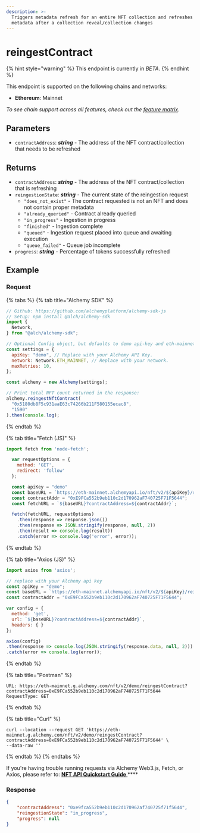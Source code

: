 ```yaml
---
description: >-
  Triggers metadata refresh for an entire NFT collection and refreshes stale
  metadata after a collection reveal/collection changes
---
```


# reingestContract

{% hint style="warning" %}
This endpoint is currently in _BETA_.&#x20;
{% endhint %}

This endpoint is supported on the following chains and networks:

* **Ethereum**: Mainnet

_To see chain support across all features, check out the_ [_feature matrix_](../../apis/feature-support-by-chain.md)_._

## Parameters

* `contractAddress`: _**string**_ - The address of the NFT contract/collection that needs to be refreshed

## Returns

* `contractAddress`: _**string**_ - The address of the NFT contract/collection that is refreshing
* `reingestionState`: _**string**_ - The current state of the reingestion request
  * `"does_not_exist"` - The contract requested is not an NFT and does not contain proper metadata
  * `"already_queried"` - Contract already queried&#x20;
  * `"in_progress"` - Ingestion in progress
  * `"finished"` - Ingestion complete
  * `"queued"` - Ingestion request placed into queue and awaiting execution&#x20;
  * `"queue_failed"` - Queue job incomplete
* `progress`: _**string**_ - Percentage of tokens successfully refreshed

## Example

### Request

{% tabs %}
{% tab title="Alchemy SDK" %}
```javascript
// Github: https://github.com/alchemyplatform/alchemy-sdk-js
// Setup: npm install @alch/alchemy-sdk
import {
  Network,
} from "@alch/alchemy-sdk";

// Optional Config object, but defaults to demo api-key and eth-mainnet.
const settings = {
  apiKey: "demo", // Replace with your Alchemy API Key.
  network: Network.ETH_MAINNET, // Replace with your network.
  maxRetries: 10,
};

const alchemy = new Alchemy(settings);

// Print total NFT count returned in the response:
alchemy.reingestNftContract(
  "0x5180db8F5c931aaE63c74266b211F580155ecac8",
  "1590"
).then(console.log);
```
{% endtab %}

{% tab title="Fetch (JS)" %}
```javascript
import fetch from 'node-fetch';

  var requestOptions = {
    method: 'GET',
    redirect: 'follow'
  };

  const apiKey = "demo"
  const baseURL = `https://eth-mainnet.alchemyapi.io/nft/v2/${apiKey}/reingestContract`;
  const contractAddr = "0xE9FCa552b9eb110c2d170962aF740725F71F5644";
  const fetchURL = `${baseURL}?contractAddress=${contractAddr}`;

  fetch(fetchURL, requestOptions)
    .then(response => response.json())
    .then(response => JSON.stringify(response, null, 2))
    .then(result => console.log(result))
    .catch(error => console.log('error', error));
```
{% endtab %}

{% tab title="Axios (JS)" %}
```javascript
import axios from 'axios';

// replace with your Alchemy api key
const apiKey = "demo";
const baseURL = `https://eth-mainnet.alchemyapi.io/nft/v2/${apiKey}/reingestContract`;
const contractAddr = "0xE9FCa552b9eb110c2d170962aF740725F71F5644";

var config = {
  method: 'get',
  url: `${baseURL}?contractAddress=${contractAddr}`,
  headers: { }
};

axios(config)
.then(response => console.log(JSON.stringify(response.data, null, 2)))
.catch(error => console.log(error));
```
{% endtab %}

{% tab title="Postman" %}
```http
URL: https://eth-mainnet.g.alchemy.com/nft/v2/demo/reingestContract?contractAddress=0xE9FCa552b9eb110c2d170962aF740725F71F5644
RequestType: GET
```
{% endtab %}

{% tab title="Curl" %}
```
curl --location --request GET 'https://eth-mainnet.g.alchemy.com/nft/v2/demo/reingestContract?contractAddress=0xE9FCa552b9eb110c2d170962aF740725F71F5644' \
--data-raw ''
```
{% endtab %}
{% endtabs %}

If you're having trouble running requests via Alchemy Web3.js, Fetch, or Axios, please refer to: [**NFT API Quickstart Guide** ](nft-api-quickstart-guide.md)****

### Response

```json
{
    "contractAddress": "0xe9fca552b9eb110c2d170962af740725f71f5644",
    "reingestionState": "in_progress",
    "progress": null
}
```
